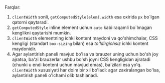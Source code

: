 Farqlar:

1. `clientWidth` sonli, `getComputedStyle(elem).width` esa oxirida `px` bo`lgan qatorni qaytaradi.
2. `getComputedStyle` inline element uchun `auto` kabi raqamli bo`lmagan kenglikni qaytarishi mumkin.
3. `clientWidth` elementning ichki kontent maydoni va qo'shimchalar, CSS kengligi (standart `box-sizing` bilan) esa _to'ldirgichsiz_ ichki kontent maydonidir.
4. Agar aylantirish paneli mavjud bo'lsa va brauzer uning uchun bo'sh joy ajratsa, ba'zi brauzerlar ushbu bo'sh joyni CSS kengligidan ajratadi (chunki u endi kontent uchun mavjud emas), ba'zilari esa yo'q. `clientWidth` xususiyati har doim bir xil bo'ladi: agar zaxiralangan bo'lsa, aylantirish paneli o'lchami olib tashlanadi.

